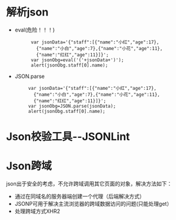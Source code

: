 # 解析json
- eval(危险！！！)

			var jsonData='{"staff":[{"name":"小红","age":17},      
			  {"name":"小白","age":7},{"name":"小花","age":11},     
			  {"name":"红红","age":11}]}';
			var jsonObg=eval('('+jsonData+')');
			alert(jsonObg.staff[0].name);
            
-  JSON.parse 

			var jsonData='{"staff":[{"name":"小红","age":17},     
			  {"name":"小白","age":7},{"name":"小花","age":11},     
			  {"name":"红红","age":11}]}';
			var jsonObg=JSON.parse(jsonData);
			alert(jsonObg.staff[0].name);

# Json校验工具--JSONLint

# Json跨域
json出于安全的考虑，不允许跨域调用其它页面的对象，解决方法如下：

-  通过在同域名的服务器端创建一个代理（后端解决方式）
-  JSONP可用于解决主流浏览器的跨域数据访问的问题(只能处理get）
-  处理跨域方式XHR2
